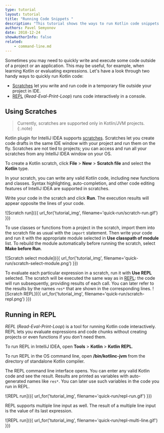```yaml
---
type: tutorial
layout: tutorial
title: "Running Code Snippets "
description: "This tutorial shows the ways to run Kotlin code snippets in a lightweight manner without creating or modifying the whole project."
authors: Pavel Semyonov
date: 2018-12-24
showAuthorInfo: false
related:
    - command-line.md
---
```


Sometimes you may need to quickly write and execute some code outside of a project or an application. This may be useful, for example, when learning Kotlin or evaluating expressions. Let's have a look through two handy ways to quickly run Kotlin code:
* [Scratches](#using-scratches) let you write and run code in a temporary file outside your project in IDE.
* [REPL](#running-in-repl) (_Read-Eval-Print-Loop_) runs code interactively in a console.     


## Using Scratches

> Currently, scratches are supported only in Kotlin/JVM projects.
{:.note}

Kotlin plugin for IntelliJ IDEA supports [scratches](https://www.jetbrains.com/help/idea/scratches.html). Scratches let you create code drafts in the same IDE window with your project and run them on the fly. Scratches are not tied to projects; you can access and run all your scratches from any IntelliJ IDEA window on your OS. 

To create a Kotlin scratch, click __File__ > __New__ > __Scratch file__ and select the __Kotlin__ type.

In your scratch, you can write any valid Kotlin code, including new functions and classes. Syntax highlighting, auto-completion, and other code editing features of IntelliJ IDEA are supported in scratches.

Write your code in the scratch and click __Run__. The execution results will appear opposite the lines of your code.

![Scratch run]({{ url_for('tutorial_img', filename='quick-run/scratch-run.gif') }})

To use classes or functions from a project in the scratch, import them into the scratch file as usual with the `import` statement. Then write your code and run it with the appropriate module selected in __Use classpath of module__ list. To rebuild the module automatically before running the scratch, select __Make before Run__.

![Scratch select module]({{ url_for('tutorial_img', filename='quick-run/scratch-select-module.png') }})

To evaluate each particular expression in a scratch, run it with __Use REPL__ selected. The scratch will be executed the same way as in [REPL](#running-in-repl): the code will run subsequently, providing results of each call. You can later refer to the results by the names `res*` that are shown in the corresponding lines.
![Scratch REPL]({{ url_for('tutorial_img', filename='quick-run/scratch-repl.png') }})

## Running in REPL

_REPL_ (_Read-Eval-Print-Loop_) is a tool for running Kotlin code interactively. REPL lets you evaluate expressions and code chunks without creating projects or even functions if you don't need them. 

To run REPL in IntelliJ IDEA, open __Tools__ > __Kotlin__ > __Kotlin REPL__.

To run REPL in the OS command line, open __/bin/kotlinc-jvm__ from the directory of standalone Kotlin compiler.

The REPL command line interface opens. You can enter any valid Kotlin code and see the result. Results are printed as variables with auto-generated names like `res*`. You can later use such variables in the code you run in REPL.

![REPL run]({{ url_for('tutorial_img', filename='quick-run/repl-run.gif') }})

REPL supports multiple line input as well. The result of a multiple line input is the value of its last expression. 

![REPL run]({{ url_for('tutorial_img', filename='quick-run/repl-multi-line.gif') }})
